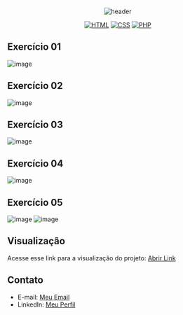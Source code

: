 <p align="center">
  
<img src="https://camo.githubusercontent.com/82291b0fe831bfc6781e07fc5090cbd0a8b912bb8b8d4fec0696c881834f81ac/68747470733a2f2f70726f626f742e6d656469612f394575424971676170492e676966" width="100%" height="5">

</p>
<div align="center">
  
![header](https://capsule-render.vercel.app/api?type=soft&text=⭐️PROGRAMAÇÃO%20WEB:%20LISTA%20DE%20PHP⭐&fontAlign=50&fontAlignY=60&fontSize=30&animation=fadeIn&height=100)

</div>

<div align="center">
  
  [![HTML](https://img.shields.io/badge/Feito%20com-HTML-purple)](#) 
  [![CSS](https://img.shields.io/badge/Feito%20com-CSS-purple)](#) 
  [![PHP](https://img.shields.io/badge/Feito%20com-PHP-purple)](#)    

</div>

## Exercício 01
![image](https://github.com/Ale00gs/Programacao_web-lista1-PHP/assets/88510474/06d65648-ca4e-449c-b032-c81e60188f88)

## Exercício 02
![image](https://github.com/Ale00gs/Programacao_web-lista1-PHP/assets/88510474/30628e35-1827-419d-9c59-2552642f3fb6)

## Exercício 03
![image](https://github.com/Ale00gs/Programacao_web-lista1-PHP/assets/88510474/f20fa7d5-bd9e-4252-bfe2-bfed8df7e3d3)

## Exercício 04
![image](https://github.com/Ale00gs/Programacao_web-lista1-PHP/assets/88510474/d339b8cd-8dc3-4940-a144-e99ce72437b6)

## Exercício 05
![image](https://github.com/Ale00gs/Programacao_web-lista1-PHP/assets/88510474/ac386d35-6760-402d-9afc-0fd3327cf64a)
![image](https://github.com/Ale00gs/Programacao_web-lista1-PHP/assets/88510474/8893cc68-b962-41ec-99ec-c6846f4be4bd)


## Visualização

Acesse esse link para a visualização do projeto: [Abrir Link]()

## Contato

- E-mail: [Meu Email](mailto:agonsalvessissa@gmail.com)
- LinkedIn: [Meu Perfil](https://www.linkedin.com/in/alerrandra)

<p align="center">
<img src="https://camo.githubusercontent.com/82291b0fe831bfc6781e07fc5090cbd0a8b912bb8b8d4fec0696c881834f81ac/68747470733a2f2f70726f626f742e6d656469612f394575424971676170492e676966" width="100%" height="5">
</p>
